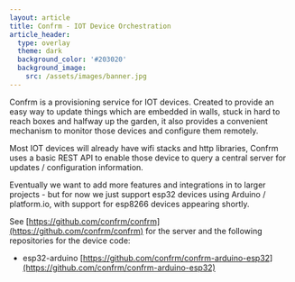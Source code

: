 ```yaml
---
layout: article
title: Confrm - IOT Device Orchestration
article_header:
  type: overlay
  theme: dark
  background_color: '#203020'
  background_image:
    src: /assets/images/banner.jpg
---
```


Confrm is a provisioning service for IOT devices. Created to provide an easy way to update things which are embedded in walls, stuck in hard to reach boxes and halfway up the garden, it also provides a convenient mechanism to monitor those devices and configure them remotely.

Most IOT devices will already have wifi stacks and http libraries, Confrm uses a basic REST API to enable those device to query a central server for updates / configuration information.

Eventually we want to add more features and integrations in to larger projects - but for now we just support esp32 devices using Arduino / platform.io, with support for esp8266 devices appearing shortly.

See [https://github.com/confrm/confrm](https://github.com/confrm/confrm) for the server and the following repositories for the device code:

* esp32-arduino [https://github.com/confrm/confrm-arduino-esp32](https://github.com/confrm/confrm-arduino-esp32)


